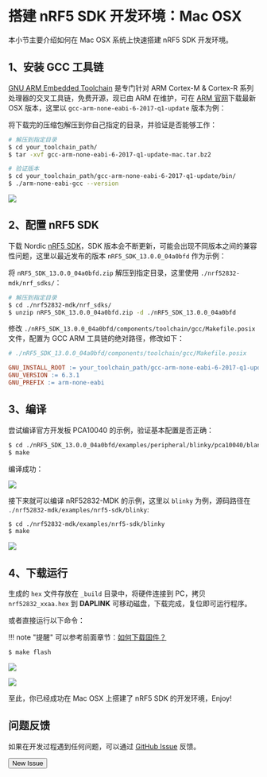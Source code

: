 # 搭建 nRF5 SDK 开发环境：Mac OSX

本小节主要介绍如何在 Mac OSX 系统上快速搭建 nRF5 SDK 开发环境。

## 1、安装 GCC 工具链
[GNU ARM Embedded Toolchain](https://developer.arm.com/open-source/gnu-toolchain/gnu-rm) 是专门针对 ARM Cortex-M & Cortex-R 系列处理器的交叉工具链，免费开源，现已由 ARM 在维护，可在 [ARM 官网](https://developer.arm.com/open-source/gnu-toolchain/gnu-rm/downloads)下载最新 OSX 版本，这里以 `gcc-arm-none-eabi-6-2017-q1-update` 版本为例：

将下载完的压缩包解压到你自己指定的目录，并验证是否能够工作：

``` sh
# 解压到指定目录
$ cd your_toolchain_path/
$ tar -xvf gcc-arm-none-eabi-6-2017-q1-update-mac.tar.bz2

# 验证版本
$ cd your_toolchain_path/gcc-arm-none-eabi-6-2017-q1-update/bin/
$ ./arm-none-eabi-gcc --version
```
![](https://img.makerdiary.co/wiki/nrf52832mdk/checking-arm-gcc-version.png)

## 2、配置 nRF5 SDK

下载 Nordic [nRF5 SDK](http://www.nordicsemi.com/eng/Products/Bluetooth-low-energy/nRF5-SDK)，SDK 版本会不断更新，可能会出现不同版本之间的兼容性问题，这里以最近发布的版本 `nRF5_SDK_13.0.0_04a0bfd` 作为示例：

将 `nRF5_SDK_13.0.0_04a0bfd.zip` 解压到指定目录，这里使用 `./nrf52832-mdk/nrf_sdks/`：

``` sh
# 解压到指定目录
$ cd ./nrf52832-mdk/nrf_sdks/
$ unzip nRF5_SDK_13.0.0_04a0bfd.zip -d ./nRF5_SDK_13.0.0_04a0bfd

```
修改 `./nRF5_SDK_13.0.0_04a0bfd/components/toolchain/gcc/Makefile.posix` 文件，配置为 GCC ARM 工具链的绝对路径，修改如下：

``` makefile
# ./nRF5_SDK_13.0.0_04a0bfd/components/toolchain/gcc/Makefile.posix

GNU_INSTALL_ROOT := your_toolchain_path/gcc-arm-none-eabi-6-2017-q1-update
GNU_VERSION := 6.3.1
GNU_PREFIX := arm-none-eabi
```

## 3、编译

尝试编译官方开发板 PCA10040 的示例，验证基本配置是否正确：

``` sh
$ cd ./nRF5_SDK_13.0.0_04a0bfd/examples/peripheral/blinky/pca10040/blank/armgcc
$ make
```

编译成功：

![](https://img.makerdiary.co/wiki/nrf52832mdk/pca10040-blinky.png)

接下来就可以编译 nRF52832-MDK 的示例，这里以 `blinky` 为例，源码路径在 `./nrf52832-mdk/examples/nrf5-sdk/blinky`:

``` sh
$ cd ./nrf52832-mdk/examples/nrf5-sdk/blinky
$ make
```

![](https://img.makerdiary.co/wiki/nrf52832mdk/nrf52832-mdk-blinky-osx.png)

## 4、下载运行

生成的 `hex` 文件存放在 `_build` 目录中，将硬件连接到 PC，拷贝 `nrf52832_xxaa.hex` 到 **DAPLINK** 可移动磁盘，下载完成，复位即可运行程序。

或者直接运行以下命令：

!!! note "提醒"
    可以参考前面章节：[如何下载固件？](getting-started/how-to-upload/)


``` sh
$ make flash
```

![](https://img.makerdiary.co/wiki/nrf52832mdk/flashing-blinky-osx.png)

![](https://img.makerdiary.co/wiki/nrf52832mdk/blinky-demo-latest.jpg)

至此，你已经成功在 Mac OSX 上搭建了 nRF5 SDK 的开发环境，Enjoy!

## 问题反馈

如果在开发过程遇到任何问题，可以通过 [GitHub Issue](https://github.com/makerdiary/nrf52832-mdk/issues) 反馈。

<a href="https://github.com/makerdiary/nrf52832-mdk/issues/new"><button data-md-color-primary="green">New Issue</button></a>

